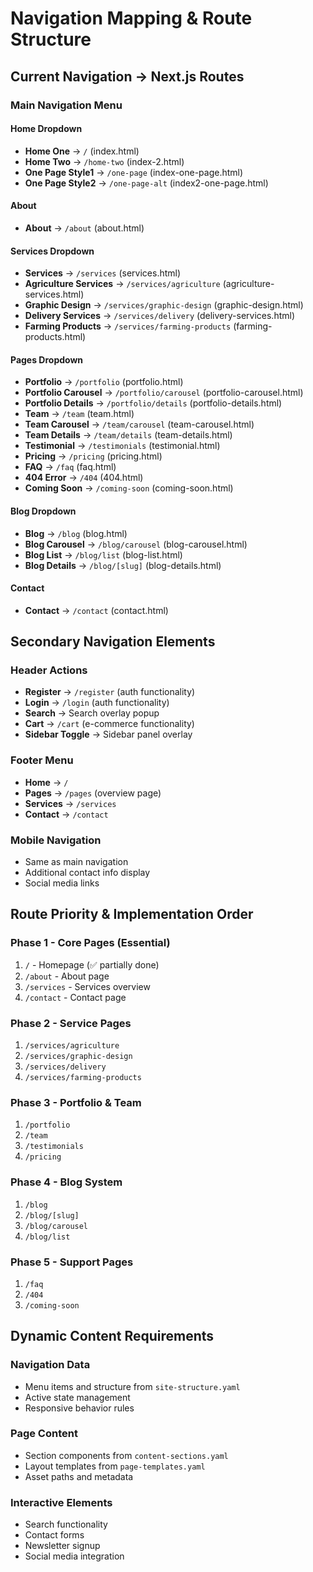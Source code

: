 # Navigation Mapping & Route Structure

## Current Navigation → Next.js Routes

### Main Navigation Menu

#### Home Dropdown
- **Home One** → `/` (index.html)
- **Home Two** → `/home-two` (index-2.html)
- **One Page Style1** → `/one-page` (index-one-page.html)  
- **One Page Style2** → `/one-page-alt` (index2-one-page.html)

#### About
- **About** → `/about` (about.html)

#### Services Dropdown
- **Services** → `/services` (services.html)
- **Agriculture Services** → `/services/agriculture` (agriculture-services.html)
- **Graphic Design** → `/services/graphic-design` (graphic-design.html)
- **Delivery Services** → `/services/delivery` (delivery-services.html)
- **Farming Products** → `/services/farming-products` (farming-products.html)

#### Pages Dropdown
- **Portfolio** → `/portfolio` (portfolio.html)
- **Portfolio Carousel** → `/portfolio/carousel` (portfolio-carousel.html)
- **Portfolio Details** → `/portfolio/details` (portfolio-details.html)
- **Team** → `/team` (team.html)
- **Team Carousel** → `/team/carousel` (team-carousel.html)
- **Team Details** → `/team/details` (team-details.html)
- **Testimonial** → `/testimonials` (testimonial.html)
- **Pricing** → `/pricing` (pricing.html)
- **FAQ** → `/faq` (faq.html)
- **404 Error** → `/404` (404.html)
- **Coming Soon** → `/coming-soon` (coming-soon.html)

#### Blog Dropdown
- **Blog** → `/blog` (blog.html)
- **Blog Carousel** → `/blog/carousel` (blog-carousel.html)
- **Blog List** → `/blog/list` (blog-list.html)
- **Blog Details** → `/blog/[slug]` (blog-details.html)

#### Contact
- **Contact** → `/contact` (contact.html)

## Secondary Navigation Elements

### Header Actions
- **Register** → `/register` (auth functionality)
- **Login** → `/login` (auth functionality)
- **Search** → Search overlay popup
- **Cart** → `/cart` (e-commerce functionality)
- **Sidebar Toggle** → Sidebar panel overlay

### Footer Menu
- **Home** → `/`
- **Pages** → `/pages` (overview page)
- **Services** → `/services`
- **Contact** → `/contact`

### Mobile Navigation
- Same as main navigation
- Additional contact info display
- Social media links

## Route Priority & Implementation Order

### Phase 1 - Core Pages (Essential)
1. `/` - Homepage (✅ partially done)
2. `/about` - About page
3. `/services` - Services overview
4. `/contact` - Contact page

### Phase 2 - Service Pages
1. `/services/agriculture`
2. `/services/graphic-design`
3. `/services/delivery`
4. `/services/farming-products`

### Phase 3 - Portfolio & Team
1. `/portfolio`
2. `/team`
3. `/testimonials`
4. `/pricing`

### Phase 4 - Blog System
1. `/blog`
2. `/blog/[slug]`
3. `/blog/carousel`
4. `/blog/list`

### Phase 5 - Support Pages
1. `/faq`
2. `/404`
3. `/coming-soon`

## Dynamic Content Requirements

### Navigation Data
- Menu items and structure from `site-structure.yaml`
- Active state management
- Responsive behavior rules

### Page Content
- Section components from `content-sections.yaml`
- Layout templates from `page-templates.yaml`
- Asset paths and metadata

### Interactive Elements
- Search functionality
- Contact forms
- Newsletter signup
- Social media integration